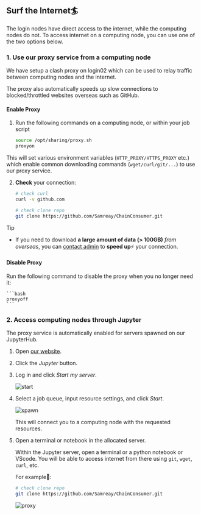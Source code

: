 
## Surf the Internet🏄‍

The login nodes have direct access to the internet, while the computing nodes do not. To access internet on a computing node, you can use one of the two options below. 

### 1. Use our proxy service from a computing node

We have setup a clash proxy on login02 which can be used to relay traffic between computing nodes and the internet. 

The proxy also automatically speeds up slow connections to blocked/throttled websites overseas such as GitHub. 

#### Enable Proxy

1. Run the following commands on a computing node, or within your job script

    ```bash
    source /opt/sharing/proxy.sh
    proxyon
    ```
This will set various environment variables (`HTTP_PROXY/HTTPS_PROXY` etc.) which enable common downloading commands (`wget/curl/git/...`) to use our proxy service.

2. **Check** your connection:

    ```bash
    # check curl
    curl -v github.com

    # check clone repo
    git clone https://github.com/Samreay/ChainConsumer.git
    ```

> [!TIP]
> - If you need to download **a large amount of data (> 100GB)** *from overseas*, you can [contact admin](?id=contact) to **speed up**⚡ your connection.
    

#### Disable Proxy

  Run the following command to disable the proxy when you no longer need it:

    ```bash
    proxyoff
    ```

### 2. Access computing nodes through Jupyter

The proxy service is automatically enabled for servers spawned on our JupyterHub.

1. Open [our website](https://jupyter.gravity.sjtu.edu.cn/).
2. Click the *Jupyter* button.
3. Log in and click *Start my server*.

    ![start](../images/Basic/jupyterhub-start-server.png)

4. Select a job queue, input resource settings, and click *Start*.

    ![spawn](../images/Basic/jupyter_select.png)

   This will connect you to a computing node with the requested resources.

5. Open a terminal or notebook in the allocated server.

   Within the Jupyter server, open a terminal or a python notebook or VScode. You will be able to access internet from there using `git`, `wget`, `curl`, etc.

   For example🌰:
    
    ```bash
    # check clone repo
    git clone https://github.com/Samreay/ChainConsumer.git
    ```
    
    ![proxy](../images/Basic/jupyter-proxy.png)
